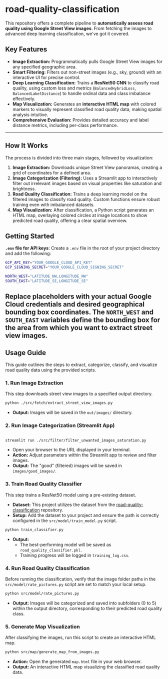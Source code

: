 # road-quality-classification

This repository offers a complete pipeline to **automatically assess road quality using Google Street View images**. From fetching the images to advanced deep learning classification, we've got it covered.

## Key Features

* **Image Extraction:** Programmatically pulls Google Street View images for any specified geographic area.
* **Smart Filtering:** Filters out non-street images (e.g., sky, ground) with an interactive UI for precise control.
* **Deep Learning Classification:** Trains a **ResNet50 CNN** to classify road quality, using custom loss and metrics (`BalancedHybridLoss`, `BalancedLabelDistance`) to handle ordinal data and class imbalance effectively.
* **Map Visualization:** Generates an **interactive HTML map** with colored markers to visually represent classified road quality data, making spatial analysis intuitive.
* **Comprehensive Evaluation:** Provides detailed accuracy and label distance metrics, including per-class performance.

---

## How It Works

The process is divided into three main stages, followed by visualization:

1.  **Image Extraction:** Downloads unique Street View panoramas, creating a grid of coordinates for a defined area.
2.  **Image Categorization (Filtering):** Uses a Streamlit app to interactively filter out irrelevant images based on visual properties like saturation and brightness.
3.  **Road Quality Classification:** Trains a deep learning model on the filtered images to classify road quality. Custom functions ensure robust training even with imbalanced datasets.
4.  **Map Visualization:** After classification, a Python script generates an HTML map, overlaying colored circles at image locations to show predicted road quality, offering a clear spatial overview.

## Getting Started

**`.env` file for API keys**:
Create a `.env` file in the root of your project directory and add the following:
```bash
GCP_API_KEY="YOUR_GOOGLE_CLOUD_API_KEY"
GCP_SIGNING_SECRET="YOUR_GOOGLE_CLOUD_SIGNING_SECRET"

NORTH_WEST="LATITUDE_NW,LONGITUDE_NW"
SOUTH_EAST="LATITUDE_SE,LONGITUDE_SE"
```

Replace placeholders with your actual Google Cloud credentials and desired geographical bounding box coordinates.
The `NORTH_WEST` and `SOUTH_EAST` variables define the bounding box for the area from which you want to extract street view images.
---

## Usage Guide

This guide outlines the steps to extract, categorize, classify, and visualize road quality data using the provided scripts.

### 1. Run Image Extraction

This step downloads street view images to a specified output directory.

```bash
python ./src/fetch/extract_street_view_images.py
```

* **Output:** Images will be saved in the `out/images/` directory.

### 2. Run Image Categorization (Streamlit App)

```bash

streamlit run ./src/filter/filter_unwanted_images_saturation.py
```

* Open your browser to the URL displayed in your terminal.
* **Action:** Adjust parameters within the Streamlit app to review and filter images.
* **Output:** The "good" (filtered) images will be saved in `images/good_images/`.

### 3. Train Road Quality Classifier

This step trains a ResNet50 model using a pre-existing dataset.

* **Dataset:** This project utilizes the dataset from the [road-quality-classification](https://github.com/lenoch0d/road-quality-classification) repository.
* **Setup:** Add the dataset to your project and ensure the path is correctly configured in the `src/model/train_model.py` script.

```bash
python train_classifier.py
```

* **Output:**
    * The best-performing model will be saved as `road_quality_classifier.pkl`.
    * Training progress will be logged in `training_log.csv`.

### 4. Run Road Quality Classification

Before running the classification, verify that the image folder paths in the `src/model/rate_pictures.py` script are set to match your local setup.

```bash
python src/model/rate_pictures.py
```

* **Output:** Images will be categorized and saved into subfolders (0 to 5) within the output directory, corresponding to their predicted road quality class.

### 5. Generate Map Visualization

After classifying the images, run this script to create an interactive HTML map.

```bash
python src/map/generate_map_from_images.py
```

* **Action:** Open the generated `map.html` file in your web browser.
* **Output:** An interactive HTML map visualizing the classified road quality data.
